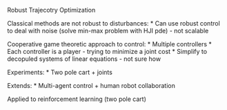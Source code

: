 Robust Trajecotry Optimization

Classical methods are not robust to disturbances:
    * Can use robust control to deal with noise (solve min-max problem with HJI pde) - not scalable

Cooperative game theoretic approach to control:
    * Multiple controllers
    * Each controller is a player - trying to minimize a joint cost
    * Simplify to decopuled systems of linear equations - not sure how

Experiments:
    * Two pole cart + joints

Extends:
    * Multi-agent control + human robot collaboration

Applied to reinforcement learning (two pole cart)

